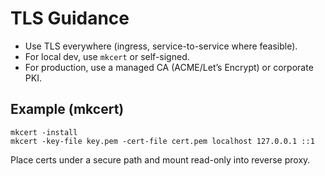 # TLS Guidance

- Use TLS everywhere (ingress, service-to-service where feasible).
- For local dev, use `mkcert` or self-signed.
- For production, use a managed CA (ACME/Let’s Encrypt) or corporate PKI.

## Example (mkcert)
```
mkcert -install
mkcert -key-file key.pem -cert-file cert.pem localhost 127.0.0.1 ::1
```

Place certs under a secure path and mount read-only into reverse proxy.
